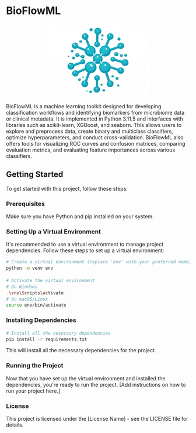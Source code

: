 # BioFlowML
<div align="center">
  <img src="BioFlowML.png" alt="BioFlowML Logo" height="200">
</div>

BioFlowML is a machine learning toolkit designed for developing classification workflows and identifying biomarkers from microbiome data or clinical metadata. It is implemented in Python 3.11.5 and interfaces with libraries such as scikit-learn, XGBoost, and seaborn. This allows users to explore and preprocess data, create binary and multiclass classifiers, optimize hyperparameters, and conduct cross-validation. BioFlowML also offers tools for visualizing ROC curves and confusion matrices, comparing evaluation metrics, and evaluating feature importances across various classifiers.

## Getting Started

To get started with this project, follow these steps:

### Prerequisites

Make sure you have Python and pip installed on your system.

### Setting Up a Virtual Environment

It's recommended to use a virtual environment to manage project dependencies. Follow these steps to set up a virtual environment:

```bash
# Create a virtual environment (replace 'env' with your preferred name)
python -m venv env

# Activate the virtual environment
# On Windows
.\env\Scripts\activate
# On macOS/Linux
source env/bin/activate
```

### Installing Dependencies

```bash
# Install all the necessary dependencies
pip install -r requirements.txt
```
This will install all the necessary dependencies for the project.

### Running the Project

Now that you have set up the virtual environment and installed the dependencies, you're ready to run the project.
[Add instructions on how to run your project here.]

### License

This project is licensed under the [License Name] - see the LICENSE file for details.
